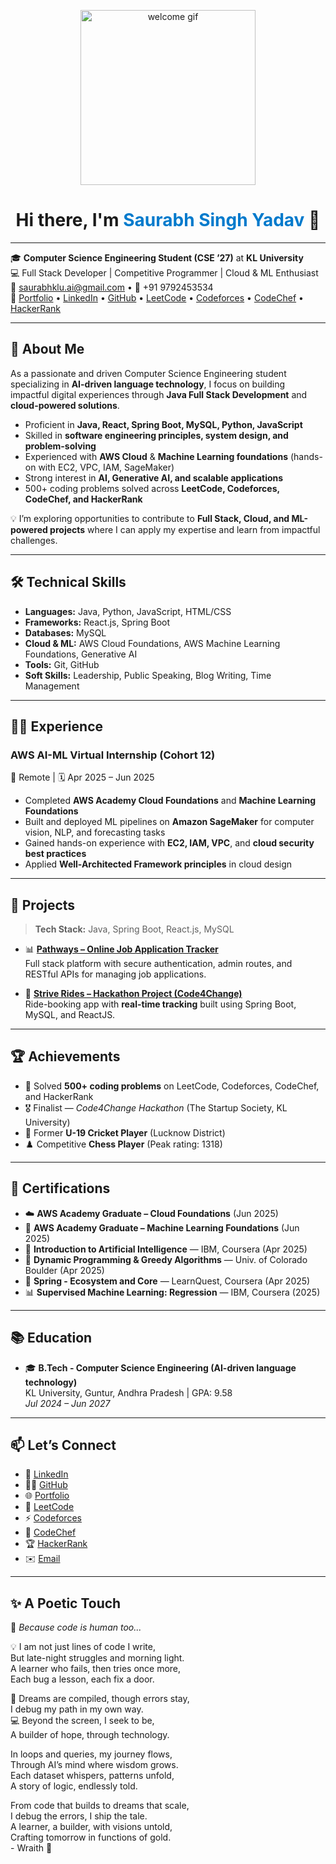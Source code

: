 <p align="center"> 
  <img src="https://github.com/chiraag-kakar/chiraag-kakar/blob/master/hadder.gif" width="280px" alt="welcome gif">
</p>

<h1 align="center">Hi there, I'm <span style="color:#007acc;">Saurabh Singh Yadav</span> 👋</h1>

---

🎓 **Computer Science Engineering Student (CSE ’27)** at **KL University**  
💻 Full Stack Developer | Competitive Programmer | Cloud & ML Enthusiast  
📧 [saurabhklu.ai@gmail.com](mailto:saurabhklu.ai@gmail.com) • 📱 +91 9792453534  
🔗 [Portfolio](https://wraithklu.vercel.app/) • [LinkedIn](https://www.linkedin.com/in/wraithklu) • [GitHub](https://github.com/Wraith-klu) • [LeetCode](https://leetcode.com/u/wraith_sky/) • [Codeforces](https://codeforces.com/profile/wraithklu?csrf_token=398f0bbd31d6ead4332be40fe46955cf) • [CodeChef](https://www.codechef.com/users/) • [HackerRank](https://www.hackerrank.com/)

---

## 🧠 About Me  

As a passionate and driven Computer Science Engineering student specializing in **AI-driven language technology**, I focus on building impactful digital experiences through **Java Full Stack Development** and **cloud-powered solutions**.  

- Proficient in **Java, React, Spring Boot, MySQL, Python, JavaScript**  
- Skilled in **software engineering principles, system design, and problem-solving**  
- Experienced with **AWS Cloud** & **Machine Learning foundations** (hands-on with EC2, VPC, IAM, SageMaker)  
- Strong interest in **AI, Generative AI, and scalable applications**  
- 500+ coding problems solved across **LeetCode, Codeforces, CodeChef, and HackerRank**  

💡 I’m exploring opportunities to contribute to **Full Stack, Cloud, and ML-powered projects** where I can apply my expertise and learn from impactful challenges.  

---

## 🛠️ Technical Skills  

- **Languages:** Java, Python, JavaScript, HTML/CSS  
- **Frameworks:** React.js, Spring Boot  
- **Databases:** MySQL  
- **Cloud & ML:** AWS Cloud Foundations, AWS Machine Learning Foundations, Generative AI  
- **Tools:** Git, GitHub
- **Soft Skills:** Leadership, Public Speaking, Blog Writing, Time Management  

---

## 🧑‍💻 Experience  

### AWS AI-ML Virtual Internship (Cohort 12)  
📍 Remote | 🗓️ Apr 2025 – Jun 2025  
- Completed **AWS Academy Cloud Foundations** and **Machine Learning Foundations**  
- Built and deployed ML pipelines on **Amazon SageMaker** for computer vision, NLP, and forecasting tasks  
- Gained hands-on experience with **EC2, IAM, VPC**, and **cloud security best practices**  
- Applied **Well-Architected Framework principles** in cloud design  

---

## 🚀 Projects  

> **Tech Stack:** Java, Spring Boot, React.js, MySQL  

- 📊 [**Pathways – Online Job Application Tracker**](https://pathways-jobsearchengine.vercel.app/)  
  Full stack platform with secure authentication, admin routes, and RESTful APIs for managing job applications.  

- 🚖 [**Strive Rides – Hackathon Project (Code4Change)**](#)  
  Ride-booking app with **real-time tracking** built using Spring Boot, MySQL, and ReactJS.  

---

## 🏆 Achievements  

- 🏅 Solved **500+ coding problems** on LeetCode, Codeforces, CodeChef, and HackerRank  
- 🎖️ Finalist — *Code4Change Hackathon* (The Startup Society, KL University)  
- 🏏 Former **U-19 Cricket Player** (Lucknow District)  
- ♟️ Competitive **Chess Player** (Peak rating: 1318)  

---

## 📜 Certifications  

- ☁️ **AWS Academy Graduate – Cloud Foundations** (Jun 2025)  
- 🤖 **AWS Academy Graduate – Machine Learning Foundations** (Jun 2025)  
- 📘 **Introduction to Artificial Intelligence** — IBM, Coursera (Apr 2025)  
- 🧮 **Dynamic Programming & Greedy Algorithms** — Univ. of Colorado Boulder (Apr 2025)  
- 🌱 **Spring - Ecosystem and Core** — LearnQuest, Coursera (Apr 2025)  
- 📊 **Supervised Machine Learning: Regression** — IBM, Coursera (2025)  

---

## 📚 Education  

- 🎓 **B.Tech - Computer Science Engineering (AI-driven language technology)**  
  KL University, Guntur, Andhra Pradesh | GPA: 9.58  
  *Jul 2024 – Jun 2027*  

---

## 📫 Let’s Connect  

- 💼 [LinkedIn](https://www.linkedin.com/in/wraithklu)  
- 🧑‍💻 [GitHub](https://github.com/Wraith-klu)  
- 🌐 [Portfolio](https://wraithklu.vercel.app/)  
- 🧮 [LeetCode](https://leetcode.com/u/wraith_sky/)  
- ⚡ [Codeforces](https://codeforces.com/profile/wraithklu?csrf_token=398f0bbd31d6ead4332be40fe46955cf)  
- 🍴 [CodeChef](https://www.codechef.com/users/)  
- 🏆 [HackerRank](https://www.hackerrank.com/)  
- ✉️ [Email](mailto:saurabhklu.ai@gmail.com)  

---

## ✨ A Poetic Touch  

📜 *Because code is human too...*  

💡 I am not just lines of code I write,  
But late-night struggles and morning light.  
A learner who fails, then tries once more,  
Each bug a lesson, each fix a door.  

🌌 Dreams are compiled, though errors stay,  
I debug my path in my own way.  
💻 Beyond the screen, I seek to be,  
A builder of hope, through technology.  

In loops and queries, my journey flows,  
Through AI’s mind where wisdom grows.  
Each dataset whispers, patterns unfold,  
A story of logic, endlessly told.  

From code that builds to dreams that scale,  
I debug the errors, I ship the tale.  
A learner, a builder, with visions untold,  
Crafting tomorrow in functions of gold.  
                                - Wraith 👻 

